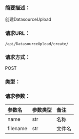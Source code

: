 ### **简要描述：**

创建DatasourceUpload

### **请求URL：**

`/api/DatasourceUpload/create/`

### **请求方式：**

POST

### **类型：**


### **请求参数：**

|参数名|参数类型|备注|
|:--|:--|:--|
|name|str|名称|
|filename|str|文件名|
